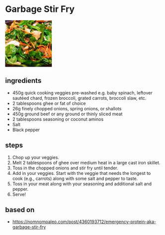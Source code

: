 # Garbage Stir Fry

![Garbage Stir Fry](images/garbage-stir-fry.jpg)

## ingredients

- 450g quick cooking veggies pre-washed e.g. baby spinach, leftover sautéed chard, frozen broccoli, grated carrots, broccoli slaw, etc.
- 2 tablespoons ghee or fat of choice
- 26g finely chopped onions, spring onions, or shallots
- 450g ground beef or any ground or thinly sliced meat
- 2 tablespoons seasoning or coconut aminos
- Salt
- Black pepper

## steps

1. Chop up your veggies.
2. Melt 2 tablespoons of ghee over medium heat in a large cast iron skillet.
3. Toss in the chopped onions and stir fry until tender.
4. Add in your veggies. Start with the veggie that needs the longest to cook (e.g., carrots) along with some salt and pepper to taste.
5. Toss in your meat along with your seasoning and additional salt and pepper.
6. Serve!

## based on

- https://nomnompaleo.com/post/4360193712/emergency-protein-aka-garbage-stir-fry
